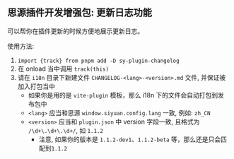 ## 思源插件开发增强包: 更新日志功能

可以帮你在插件更新的时候方便地展示更新日志。

使用方法:

1. `import {track} from pnpm add -D sy-plugin-changelog`
2. 在 onload 当中调用 `track(this)`
3. 请在 `i18n` 目录下新建文件 `CHANGELOG-<lang>-<version>.md` 文件, 并保证被加入打包当中
    - 如果你是用的是 `vite-plugin` 模板，那么 i18n 下的文件会自动打包到发布包中
    - `<lang>` 应当和思源 `window.siyuan.config.lang` 一致, 例如: `zh_CN`
    - `<version>` 应当和 `plugin.json` 中 version 字段一致, 且格式为 `/\d+\.\d+\.\d+/`, 如 `1.1.2`
        - 注意, 如果你的版本是 `1.1.2-dev1`、`1.1.2-beta` 等，那么还是只会匹配到`1.1.2`
